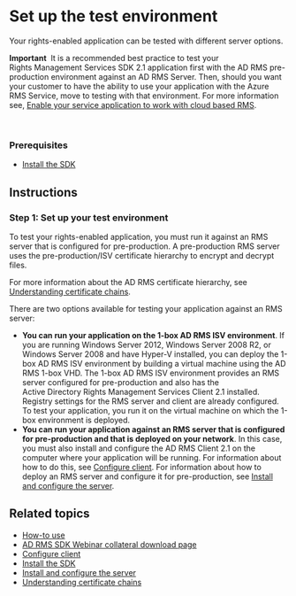 Set up the test environment
=======================================================================================

Your rights-enabled application can be tested with different server options.

**Important**  It is a recommended best practice to test your Rights Management Services SDK 2.1 application first with the AD RMS pre-production environment against an AD RMS Server. Then, should you want your customer to have the ability to use your application with the Azure RMS Service, move to testing with that environment. For more information see, [Enable your service application to work with cloud based RMS](how_to_use_file_api_with_aadrm__cloud_.md).

 

### <span id="Prerequisites"></span><span id="prerequisites"></span><span id="PREREQUISITES"></span>Prerequisites

-   [Install the SDK](create_your_first_rights_aware_application.md)

Instructions
------------

### <span id="Set_up_your_test_environment"></span><span id="set_up_your_test_environment"></span><span id="SET_UP_YOUR_TEST_ENVIRONMENT"></span>Step 1: Set up your test environment

To test your rights-enabled application, you must run it against an RMS server that is configured for pre-production. A pre-production RMS server uses the pre-production/ISV certificate hierarchy to encrypt and decrypt files.

For more information about the AD RMS certificate hierarchy, see [Understanding certificate chains](understanding_certificate_chains.md).

There are two options available for testing your application against an RMS server:

-   **You can run your application on the 1-box AD RMS ISV environment**. If you are running Windows Server 2012, Windows Server 2008 R2, or Windows Server 2008 and have Hyper-V installed, you can deploy the 1-box AD RMS ISV environment by building a virtual machine using the AD RMS 1-box VHD. The 1-box AD RMS ISV environment provides an RMS server configured for pre-production and also has the Active Directory Rights Management Services Client 2.1 installed. Registry settings for the RMS server and client are already configured. To test your application, you run it on the virtual machine on which the 1-box environment is deployed.
-   **You can run your application against an RMS server that is configured for pre-production and that is deployed on your network**. In this case, you must also install and configure the AD RMS Client 2.1 on the computer where your application will be running. For information about how to do this, see [Configure client](how_to_configure_the_ad_rms_client_2_0.md). For information about how to deploy an RMS server and configure it for pre-production, see [Install and configure the server](how_to_install_and_configure_an_rms_server.md).

<span id="related_topics"></span>Related topics
-----------------------------------------------

* [How-to use](how_to_use_msipc.md)
* [AD RMS SDK Webinar collateral download page](https://connect.microsoft.com/site1170/Downloads/DownloadDetails.aspx?DownloadID=42440)
* [Configure client](how_to_configure_the_ad_rms_client_2_0.md)
* [Install the SDK](create_your_first_rights_aware_application.md)
* [Install and configure the server](how_to_install_and_configure_an_rms_server.md)
* [Understanding certificate chains](understanding_certificate_chains.md)
 

 



